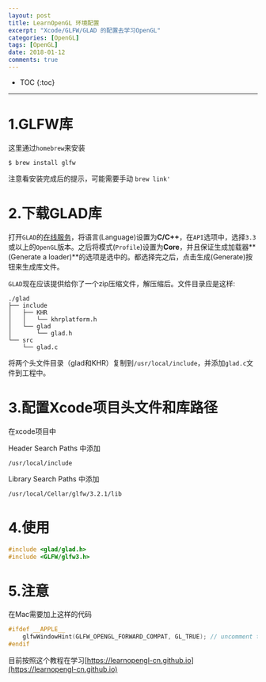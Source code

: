 ```yaml
---
layout: post
title: LearnOpenGL 环境配置
excerpt: "Xcode/GLFW/GLAD 的配置去学习OpenGL"
categories: [OpenGL]
tags: [OpenGL]
date: 2018-01-12
comments: true
---
```


* TOC
{:toc}
---

# 1.GLFW库

这里通过`homebrew`来安装

```shell
$ brew install glfw
```

注意看安装完成后的提示，可能需要手动 `brew link'`

# 2.下载GLAD库

打开`GLAD`的[在线服务](http://glad.dav1d.de/)，将语言(Language)设置为**C/C++**，在`API`选项中，选择`3.3`或以上的`OpenGL`版本。之后将模式(`Profile`)设置为**Core**，并且保证生成加载器**(Generate a loader)**的选项是选中的。都选择完之后，点击生成(Generate)按钮来生成库文件。

`GLAD`现在应该提供给你了一个zip压缩文件，解压缩后。文件目录应是这样:

```
./glad
├── include
│   ├── KHR
│   │   └── khrplatform.h
│   └── glad
│       └── glad.h
└── src
    └── glad.c
```

将两个头文件目录（glad和KHR）复制到`/usr/local/include`，并添加`glad.c`文件到工程中。

# 3.配置Xcode项目头文件和库路径

在xcode项目中

Header Search Paths 中添加

```
/usr/local/include
```

Library Search Paths 中添加

```
/usr/local/Cellar/glfw/3.2.1/lib
```

# 4.使用

```c++
#include <glad/glad.h>
#include <GLFW/glfw3.h>
```

# 5.注意

在Mac需要加上这样的代码

```c++
#ifdef __APPLE__
    glfwWindowHint(GLFW_OPENGL_FORWARD_COMPAT, GL_TRUE); // uncomment this statement to fix compilation on OS X
#endif
```



目前按照这个教程在学习[https://learnopengl-cn.github.io](https://learnopengl-cn.github.io)

